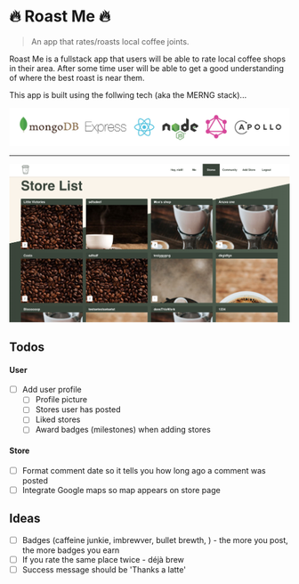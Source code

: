 # 🔥 Roast Me 🔥

> An app that rates/roasts local coffee joints.

Roast Me is a fullstack app that users will be able to rate local coffee shops in their area. After some time user will be able to get a good understanding of where the best roast is near them.

This app is built using the follwing tech (aka the MERNG stack)...

![Site](static/tech.jpg?raw=true 'Tech')

---

![Site](static/store-front.png?raw=true 'Site')

## Todos

#### User

- [ ] Add user profile
  - [ ] Profile picture
  - [ ] Stores user has posted
  - [ ] Liked stores
  - [ ] Award badges (milestones) when adding stores

#### Store

- [ ] Format comment date so it tells you how long ago a comment was posted
- [ ] Integrate Google maps so map appears on store page

## Ideas

- [ ] Badges (caffeine junkie, imbrewver, bullet brewth, ) - the more you post, the more badges you earn
- [ ] If you rate the same place twice - déjà brew
- [ ] Success message should be 'Thanks a latte'
